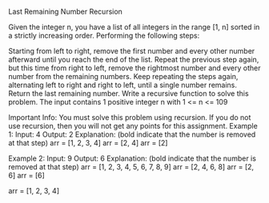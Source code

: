 Last Remaining Number
Recursion

Given the integer n, you have a list of all integers in the range [1, n] sorted in a strictly increasing order. Performing the following steps:

Starting from left to right, remove the first number and every other number afterward until you reach the end of the list.
Repeat the previous step again, but this time from right to left, remove the rightmost number and every other number from the remaining numbers.
Keep repeating the steps again, alternating left to right and right to left, until a single number remains.
Return the last remaining number.
Write a recursive function to solve this problem. The input contains 1 positive integer n with 1 <= n <= 109

Important Info:
You must solve this problem using recursion. If you do not use recursion, then you will not get any points for this assignment.
Example 1:
Input: 4
Output: 2
Explanation: (bold indicate that the number is removed at that step)
arr = [1, 2, 3, 4]
arr = [2, 4]
arr = [2]

Example 2:
Input: 9
Output: 6
Explanation: (bold indicate that the number is removed at that step)
arr = [1, 2, 3, 4, 5, 6, 7, 8, 9]
arr = [2, 4, 6, 8]
arr = [2, 6]
arr = [6]

arr = [1, 2, 3, 4]
